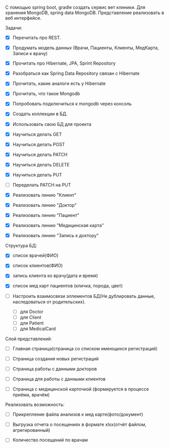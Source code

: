 
С помощью spring boot, gradle создать сервис вет клиники.
Для хранения MongoDB, spring data MongoDB. Представление реализовать в веб интерфейсе.

Задачи:
- [x] Перечитать про REST.
- [x] Продумать модель данных (Врачи, Пациенты, Клиенты, МедКарта, Записи к врачу)
- [x] Прочитать про Hibernate, JPA, Sprint Repository
- [x] Разобраться как Spring Data Repository связан с Hibernate
- [x] Прочитать, какие аналоги есть у Hibernate
- [x] Прочитать, что такое Mongodb
- [x] Попробовать подключиться к mongodb через консоль
- [x] Создать коллекции в БД.
- [x] Использовать свою БД для проекта

- [x] Научиться делать GET
- [x] Научиться делать POST
- [x] Научиться делать PATCH
- [x] Научиться делать DELETE
- [x] Научиться делать PUT
- [ ] Переделать PATCH на PUT

- [x] Реализовать линию "Клиент"
- [x] Реализовать линию "Доктор"
- [x] Реализовать линию "Пациент"
- [x] Реализовать линию "Медицинская карта"
- [x] Реализовать линию "Запись к доктору"

Структура БД:
- [x] список врачей(ФИО)
- [x] список клиентов(ФИО)
- [x] запись клиента ко врачу(дата и время)
- [x] список мед карт пациентов (кличка, порода, цвет)

- [ ] Настроить взаимосвязи эллементов БД(Не дублировать данные, наследоваться от родительских).
  - [ ] для Doctor
  - [ ] для Client
  - [ ] для Patient
  - [ ] для MedicalCard

Слой представлений:
- [ ] Главная страница(страница со списком имеющихся регистраций)
- [ ] Страница создания новых регистраций
- [ ] Страница работы с данными докторов
- [ ] Страница для работы с данными клиентов
- [ ] Страница с медицинской карточкой (формируется в процессе приёма, врачём)


Реализовать возможность:
- [ ] Прикрепление файла анализов к мед карте(фото/документ)
- [ ] Выгрузка отчета о посещениях в формате xlsx(отчёт файлом, агрегированный)
- [ ] Количество посещений по врачам

